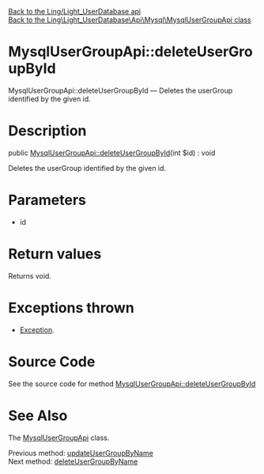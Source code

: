 [Back to the Ling/Light_UserDatabase api](https://github.com/lingtalfi/Light_UserDatabase/blob/master/doc/api/Ling/Light_UserDatabase.md)<br>
[Back to the Ling\Light_UserDatabase\Api\Mysql\MysqlUserGroupApi class](https://github.com/lingtalfi/Light_UserDatabase/blob/master/doc/api/Ling/Light_UserDatabase/Api/Mysql/MysqlUserGroupApi.md)


MysqlUserGroupApi::deleteUserGroupById
================



MysqlUserGroupApi::deleteUserGroupById — Deletes the userGroup identified by the given id.




Description
================


public [MysqlUserGroupApi::deleteUserGroupById](https://github.com/lingtalfi/Light_UserDatabase/blob/master/doc/api/Ling/Light_UserDatabase/Api/Mysql/MysqlUserGroupApi/deleteUserGroupById.md)(int $id) : void




Deletes the userGroup identified by the given id.




Parameters
================


- id

    


Return values
================

Returns void.


Exceptions thrown
================

- [Exception](http://php.net/manual/en/class.exception.php).&nbsp;







Source Code
===========
See the source code for method [MysqlUserGroupApi::deleteUserGroupById](https://github.com/lingtalfi/Light_UserDatabase/blob/master/Api/Mysql/MysqlUserGroupApi.php#L109-L112)


See Also
================

The [MysqlUserGroupApi](https://github.com/lingtalfi/Light_UserDatabase/blob/master/doc/api/Ling/Light_UserDatabase/Api/Mysql/MysqlUserGroupApi.md) class.

Previous method: [updateUserGroupByName](https://github.com/lingtalfi/Light_UserDatabase/blob/master/doc/api/Ling/Light_UserDatabase/Api/Mysql/MysqlUserGroupApi/updateUserGroupByName.md)<br>Next method: [deleteUserGroupByName](https://github.com/lingtalfi/Light_UserDatabase/blob/master/doc/api/Ling/Light_UserDatabase/Api/Mysql/MysqlUserGroupApi/deleteUserGroupByName.md)<br>

